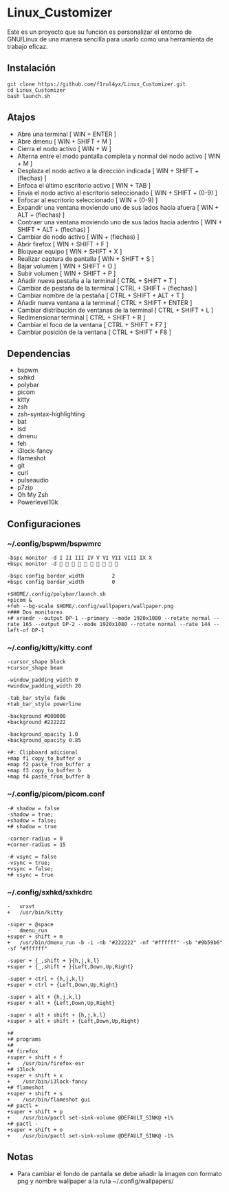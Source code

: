 # Linux_Customizer

Este es un proyecto que su función es personalizar el entorno de GNU/Linux de una manera sencilla para usarlo como una herramienta de trabajo eficaz.

## Instalación

```
git clone https://github.com/f1rul4yx/Linux_Customizer.git
cd Linux_Customizer
bash launch.sh
```

## Atajos

- Abre una terminal [ WIN + ENTER ]
- Abre dmenu [ WIN + SHIFT + M ]
- Cierra el nodo activo [ WIN + W ]
- Alterna entre el modo pantalla completa y normal del nodo activo [ WIN + M ]
- Desplaza el nodo activo a la dirección indicada [ WIN + SHIFT + (flechas) ]
- Enfoca el último escritorio activo [ WIN + TAB ]
- Envía el nodo activo al escritorio seleccionado [ WIN + SHIFT + (0-9) ]
- Enfocar al escritorio seleccionado [ WIN + (0-9) ]
- Expandir una ventana moviendo uno de sus lados hacia afuera [ WIN + ALT + (flechas) ]
- Contraer una ventana moviendo uno de sus lados hacia adentro [ WIN + SHIFT + ALT + (flechas) ]
- Cambiar de nodo activo [ WIN + (flechas) ]
- Abrir firefox [ WIN + SHIFT + F ]
- Bloquear equipo [ WIN + SHIFT + X ]
- Realizar captura de pantalla [ WIN + SHIFT + S ]
- Bajar volumen [ WIN + SHIFT + O ]
- Subir volumen [ WIN + SHIFT + P ]
- Añadir nueva pestaña a la terminal [ CTRL + SHIFT + T ]
- Cambiar de pestaña de la terminal [ CTRL + SHIFT + (flechas) ]
- Cambiar nombre de la pestaña [ CTRL + SHIFT + ALT + T ]
- Añadir nueva ventana a la terminal [ CTRL + SHIFT + ENTER ]
- Cambiar distribución de ventanas de la terminal [ CTRL + SHIFT + L ]
- Redimensionar terminal [ CTRL + SHIFT + R ]
- Cambiar el foco de la ventana [ CTRL + SHIFT + F7 ]
- Cambiar posición de la ventana [ CTRL + SHIFT + F8 ]

## Dependencias

- bspwm
- sxhkd
- polybar
- picom
- kitty
- zsh
- zsh-syntax-highlighting
- bat
- lsd
- dmenu
- feh
- i3lock-fancy
- flameshot
- git
- curl
- pulseaudio
- p7zip
- Oh My Zsh
- Powerlevel10k

## Configuraciones

### ~/.config/bspwm/bspwmrc

```
-bspc monitor -d I II III IV V VI VII VIII IX X
+bspc monitor -d          
```
```
-bspc config border_width         2
+bspc config border_width         0
```
```
+$HOME/.config/polybar/launch.sh
+picom &
+feh --bg-scale $HOME/.config/wallpapers/wallpaper.png
+### Dos monitores
+# xrandr --output DP-1 --primary --mode 1920x1080 --rotate normal --rate 165 --output DP-2 --mode 1920x1080 --rotate normal --rate 144 --left-of DP-1
```

### ~/.config/kitty/kitty.conf

```
-cursor_shape block
+cursor_shape beam
```
```
-window_padding_width 0
+window_padding_width 20
```
```
-tab_bar_style fade
+tab_bar_style powerline
```
```
-background #000000
+background #222222
```
```
-background_opacity 1.0
+background_opacity 0.85
```
```
+#: Clipboard adicional
+map f1 copy_to_buffer a
+map f2 paste_from_buffer a
+map f3 copy_to_buffer b
+map f4 paste_from_buffer b
```

### ~/.config/picom/picom.conf

```
-# shadow = false
-shadow = true;
+shadow = false;
+# shadow = true
```
```
-corner-radius = 0
+corner-radius = 15
```
```
-# vsync = false
-vsync = true;
+vsync = false;
+# vsync = true
```

### ~/.config/sxhkd/sxhkdrc

```
-	urxvt
+	/usr/bin/kitty
```
```
-super + @space
-	dmenu_run
+super + shift + m
+	/usr/bin/dmenu_run -b -i -nb "#222222" -nf "#ffffff" -sb "#9b59b6" -sf "#ffffff"
```
```
-super + {_,shift + }{h,j,k,l}
+super + {_,shift + }{Left,Down,Up,Right}
```
```
-super + ctrl + {h,j,k,l}
+super + ctrl + {Left,Down,Up,Right}
```
```
-super + alt + {h,j,k,l}
+super + alt + {Left,Down,Up,Right}
```
```
-super + alt + shift + {h,j,k,l}
+super + alt + shift + {Left,Down,Up,Right}
```
```
+#
+# programs
+#
+# firefox
+super + shift + f
+    /usr/bin/firefox-esr
+# i3lock
+super + shift + x
+    /usr/bin/i3lock-fancy
+# flameshot
+super + shift + s
+    /usr/bin/flameshot gui
+# pactl +
+super + shift + p
+    /usr/bin/pactl set-sink-volume @DEFAULT_SINK@ +1%
+# pactl -
+super + shift + o
+    /usr/bin/pactl set-sink-volume @DEFAULT_SINK@ -1%
```

## Notas

- Para cambiar el fondo de pantalla se debe añadir la imagen con formato png y nombre wallpaper a la ruta ~/.config/wallpapers/
